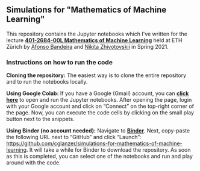 ## Simulations for "Mathematics of Machine Learning"

This repository contains the Jupyter notebooks which I've written for the lecture [**401-2684-00L Mathematics of Machine Learning**](http://www.vvz.ethz.ch/Vorlesungsverzeichnis/lerneinheit.view?lerneinheitId=152806&semkez=2021S&lang=de) held at ETH Zürich by [Afonso Bandeira](https://people.math.ethz.ch/~abandeira/index.html) and [Nikita Zhivotovskii](https://math.ethz.ch/ifor/people.html?u=nzhivotovski) in Spring 2021.


### Instructions on how to run the code

**Cloning the repository:** The easiest way is to clone the entire repository and to run the notebooks locally.

**Using Google Colab:** If you have a Google (Gmail) account, you can [**click here**](https://colab.research.google.com/github/cglanzer/simulations-for-mathematics-of-machine-learning) to open and run the Jupyter notebooks.
After opening the page, login with your Google account and click on “Connect” on the top-right corner of the page. Now, you can execute the code cells by clicking on the small play button next to the snippets.

**Using Binder (no account needed):** Navigate to [**Binder**](https://mybinder.org/). Next, copy-paste the following URL next to “GitHub” and click “Launch”: https://github.com/cglanzer/simulations-for-mathematics-of-machine-learning. It will take a while for Binder to download the repository. As soon as this is completed, you can select one of the notebooks and run and play around with the code.
